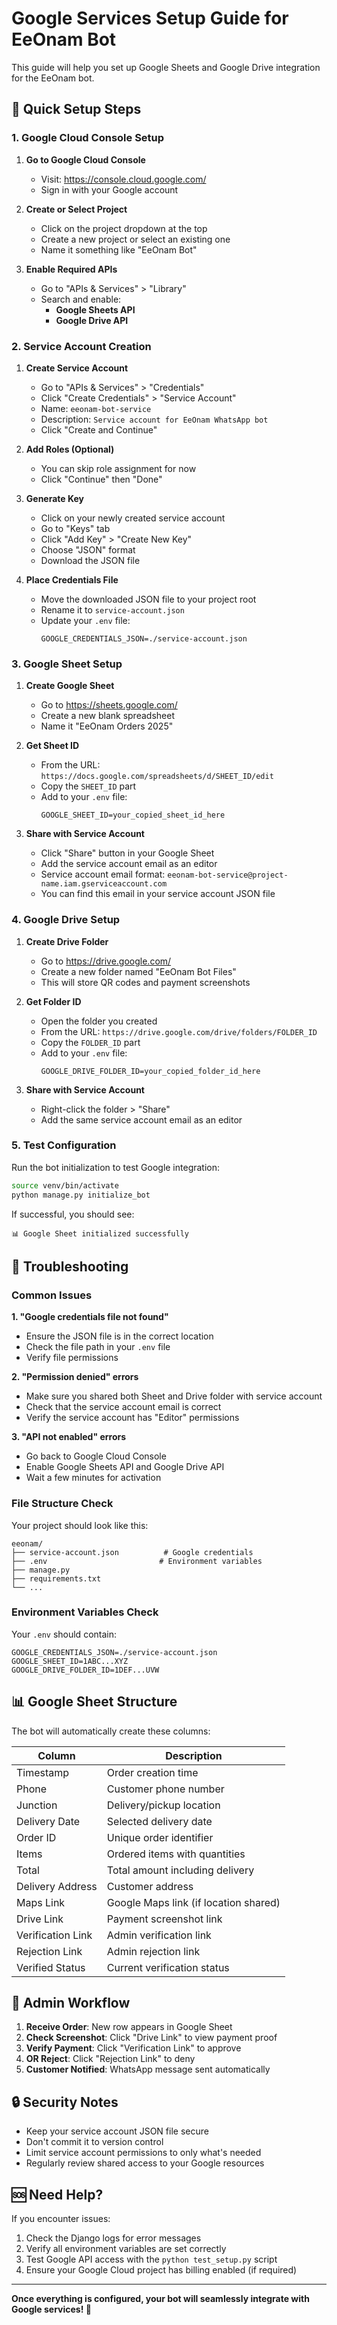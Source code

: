 # Google Services Setup Guide for EeOnam Bot

This guide will help you set up Google Sheets and Google Drive integration for the EeOnam bot.

## 🚀 Quick Setup Steps

### 1. Google Cloud Console Setup

1. **Go to Google Cloud Console**
   - Visit: https://console.cloud.google.com/
   - Sign in with your Google account

2. **Create or Select Project**
   - Click on the project dropdown at the top
   - Create a new project or select an existing one
   - Name it something like "EeOnam Bot"

3. **Enable Required APIs**
   - Go to "APIs & Services" > "Library"
   - Search and enable:
     - **Google Sheets API**
     - **Google Drive API**

### 2. Service Account Creation

1. **Create Service Account**
   - Go to "APIs & Services" > "Credentials"
   - Click "Create Credentials" > "Service Account"
   - Name: `eeonam-bot-service`
   - Description: `Service account for EeOnam WhatsApp bot`
   - Click "Create and Continue"

2. **Add Roles (Optional)**
   - You can skip role assignment for now
   - Click "Continue" then "Done"

3. **Generate Key**
   - Click on your newly created service account
   - Go to "Keys" tab
   - Click "Add Key" > "Create New Key"
   - Choose "JSON" format
   - Download the JSON file

4. **Place Credentials File**
   - Move the downloaded JSON file to your project root
   - Rename it to `service-account.json`
   - Update your `.env` file:
     ```env
     GOOGLE_CREDENTIALS_JSON=./service-account.json
     ```

### 3. Google Sheet Setup

1. **Create Google Sheet**
   - Go to https://sheets.google.com/
   - Create a new blank spreadsheet
   - Name it "EeOnam Orders 2025"

2. **Get Sheet ID**
   - From the URL: `https://docs.google.com/spreadsheets/d/SHEET_ID/edit`
   - Copy the `SHEET_ID` part
   - Add to your `.env` file:
     ```env
     GOOGLE_SHEET_ID=your_copied_sheet_id_here
     ```

3. **Share with Service Account**
   - Click "Share" button in your Google Sheet
   - Add the service account email as an editor
   - Service account email format: `eeonam-bot-service@project-name.iam.gserviceaccount.com`
   - You can find this email in your service account JSON file

### 4. Google Drive Setup

1. **Create Drive Folder**
   - Go to https://drive.google.com/
   - Create a new folder named "EeOnam Bot Files"
   - This will store QR codes and payment screenshots

2. **Get Folder ID**
   - Open the folder you created
   - From the URL: `https://drive.google.com/drive/folders/FOLDER_ID`
   - Copy the `FOLDER_ID` part
   - Add to your `.env` file:
     ```env
     GOOGLE_DRIVE_FOLDER_ID=your_copied_folder_id_here
     ```

3. **Share with Service Account**
   - Right-click the folder > "Share"
   - Add the same service account email as an editor

### 5. Test Configuration

Run the bot initialization to test Google integration:

```bash
source venv/bin/activate
python manage.py initialize_bot
```

If successful, you should see:
```
📊 Google Sheet initialized successfully
```

## 🔧 Troubleshooting

### Common Issues

**1. "Google credentials file not found"**
- Ensure the JSON file is in the correct location
- Check the file path in your `.env` file
- Verify file permissions

**2. "Permission denied" errors**
- Make sure you shared both Sheet and Drive folder with service account
- Check that the service account email is correct
- Verify the service account has "Editor" permissions

**3. "API not enabled" errors**
- Go back to Google Cloud Console
- Enable Google Sheets API and Google Drive API
- Wait a few minutes for activation

### File Structure Check

Your project should look like this:
```
eeonam/
├── service-account.json          # Google credentials
├── .env                         # Environment variables
├── manage.py
├── requirements.txt
└── ...
```

### Environment Variables Check

Your `.env` should contain:
```env
GOOGLE_CREDENTIALS_JSON=./service-account.json
GOOGLE_SHEET_ID=1ABC...XYZ
GOOGLE_DRIVE_FOLDER_ID=1DEF...UVW
```

## 📊 Google Sheet Structure

The bot will automatically create these columns:

| Column | Description |
|--------|-------------|
| Timestamp | Order creation time |
| Phone | Customer phone number |
| Junction | Delivery/pickup location |
| Delivery Date | Selected delivery date |
| Order ID | Unique order identifier |
| Items | Ordered items with quantities |
| Total | Total amount including delivery |
| Delivery Address | Customer address |
| Maps Link | Google Maps link (if location shared) |
| Drive Link | Payment screenshot link |
| Verification Link | Admin verification link |
| Rejection Link | Admin rejection link |
| Verified Status | Current verification status |

## 🔗 Admin Workflow

1. **Receive Order**: New row appears in Google Sheet
2. **Check Screenshot**: Click "Drive Link" to view payment proof
3. **Verify Payment**: Click "Verification Link" to approve
4. **OR Reject**: Click "Rejection Link" to deny
5. **Customer Notified**: WhatsApp message sent automatically

## 🔒 Security Notes

- Keep your service account JSON file secure
- Don't commit it to version control
- Limit service account permissions to only what's needed
- Regularly review shared access to your Google resources

## 🆘 Need Help?

If you encounter issues:
1. Check the Django logs for error messages
2. Verify all environment variables are set correctly
3. Test Google API access with the `python test_setup.py` script
4. Ensure your Google Cloud project has billing enabled (if required)

---

**Once everything is configured, your bot will seamlessly integrate with Google services! 🎉**
